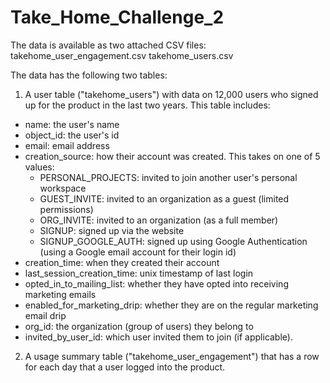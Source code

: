 # Take_Home_Challenge_2

The data is available as two attached CSV files:
takehome_user_engagement.csv
takehome_users.csv
  
The data has the following two tables:
1. A user table ("takehome_users") with data on 12,000 users who signed up for the product in the last two years. This table includes:
  * name: the user's name
  * object_id: the user's id
  * email: email address
  * creation_source: how their account was created. This takes on one of 5 values:
    * PERSONAL_PROJECTS: invited to join another user's personal workspace
    * GUEST_INVITE: invited to an organization as a guest (limited permissions)
    * ORG_INVITE: invited to an organization (as a full member)
    * SIGNUP: signed up via the website
    * SIGNUP_GOOGLE_AUTH: signed up using Google Authentication (using a Google email account for their login id)
  * creation_time: when they created their account
  * last_session_creation_time: unix timestamp of last login
  * opted_in_to_mailing_list: whether they have opted into receiving marketing emails
  * enabled_for_marketing_drip: whether they are on the regular marketing email drip
  * org_id: the organization (group of users) they belong to
  * invited_by_user_id: which user invited them to join (if applicable).
2. A usage summary table ("takehome_user_engagement") that has a row for each day that a user logged into the product.
